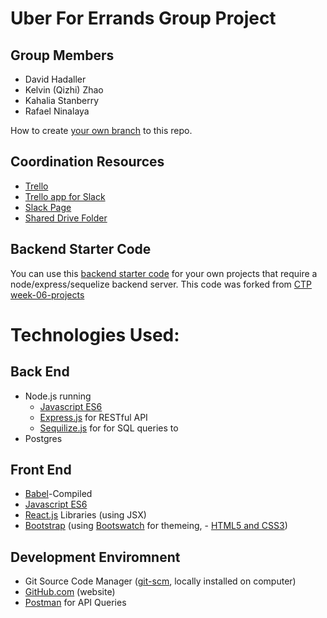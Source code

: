 # Uber For Errands Group Project

## Group Members
- David Hadaller
- Kelvin (Qizhi) Zhao
- Kahalia Stanberry
- Rafael Ninalaya

How to create [your own branch](https://help.github.com/articles/creating-and-deleting-branches-within-your-repository/) to this repo.

## Coordination Resources
- [Trello](https://trello.com/b/6OiOQY0V/uber-for-errands)
- [Trello app for Slack](http://help.trello.com/article/1049-slack-app)
- [Slack Page](https://ctp2017.slack.com/messages/G7B1NQ892)
- [Shared Drive Folder](https://drive.google.com/drive/folders/0B3yxyIBtyE7fLUJWel9aVnUxNGs?usp=sharing)

## Backend Starter Code
You can use this [backend starter code](backend-starter-code/) for your own projects that require a node/express/sequelize backend server. This code was forked from [CTP week-06-projects](https://github.com/CUNYTechPrep/week-06-projects)

# Technologies Used:

## Back End
  - Node.js running
    - [Javascript ES6](https://nodejs.org/api/)
    - [Express.js](http://expressjs.com/en/guide/routing.html) for RESTful API
    - [Sequilize.js](http://docs.sequelizejs.com/) for for SQL queries to 
  - Postgres
  
## Front End
  - [Babel](https://babeljs.io/docs/setup/#installation)-Compiled 
   - [Javascript ES6](https://babeljs.io/learn-es2015/)
   - [React.js](https://reactjs.org/docs/hello-world.html) Libraries (using JSX)
   - [Bootstrap](http://bootstrapdocs.com/v3.0.3/docs/components/) (using [Bootswatch](https://bootswatch.com/) for themeing, - [HTML5 and CSS3](https://www.w3schools.com/))
   
## Development Enviromnent 
  - Git Source Code Manager ([git-scm](https://git-scm.com/book/en/v2/Git-Basics-Undoing-Things), locally installed on computer)
  - [GitHub.com](https://help.github.com/) (website)
  - [Postman](https://www.getpostman.com/) for API Queries
  
  
